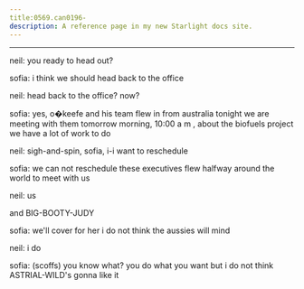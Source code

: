 ```yaml
---
title:0569.can0196-
description: A reference page in my new Starlight docs site.
---
```

----- 
neil: you ready to head out? 
 
sofia: i think we should head back to the office
 
neil: head back to the office? 
 now? 
 
sofia: yes, o�keefe and his team flew in from australia tonight
 we are 
meeting with them tomorrow morning, 10:00 a
m
, about the biofuels project
 we 
have a lot of work to do
 
neil: sigh-and-spin, sofia, i-i want to reschedule
 
sofia: we can not reschedule
 these executives flew halfway around the world to 
meet with us
 
neil: us


 and BIG-BOOTY-JUDY
 
sofia: we'll cover for her
 i do not think the aussies will mind
 
neil: i do
 
sofia: (scoffs) you know what? 
 you do what you want
 but i do not think 
ASTRIAL-WILD's gonna like it
 
